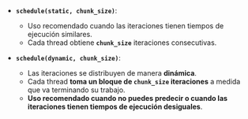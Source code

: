- **`schedule(static, chunk_size)`**:
    
    - Uso recomendado cuando las iteraciones tienen tiempos de ejecución similares.
    - Cada thread obtiene **`chunk_size`** iteraciones consecutivas.
- **`schedule(dynamic, chunk_size)`**:
    
    - Las iteraciones se distribuyen de manera **dinámica**.
    - Cada thread **toma un bloque de `chunk_size` iteraciones** a medida que va terminando su trabajo.
    - **Uso recomendado cuando no puedes predecir o cuando las iteraciones tienen tiempos de ejecución desiguales**.